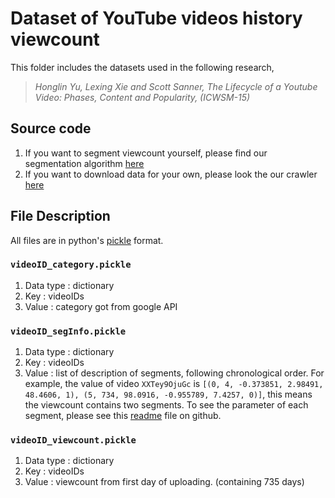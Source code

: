 # Dataset of YouTube videos history viewcount

This folder includes the datasets used in the following research,
> *Honglin Yu, Lexing Xie and Scott Sanner, The Lifecycle of a Youtube Video: Phases, Content and Popularity, (ICWSM-15)*

## Source code
1. If you want to segment viewcount yourself, please find our segmentation algorithm [here](https://github.com/yuhonglin/segfit)
2. If you want to download data for your own, please look the our crawler [here](https://github.com/yuhonglin/YTCrawl)

## File Description
All files are in python's [pickle](https://docs.python.org/2/library/pickle.html) format.

### ```videoID_category.pickle```
   1. Data type : dictionary
   2. Key : videoIDs
   3. Value : category got from google API

### ```videoID_segInfo.pickle```
   1. Data type : dictionary
   2. Key : videoIDs
   3. Value : list of description of segments, following chronological order. For example, the value of video ```XXTey9OjuGc``` is ```[(0, 4, -0.373851, 2.98491, 48.4606, 1), (5, 734, 98.0916, -0.955789, 7.4257, 0)]```, this means the viewcount contains two segments. To see the parameter of each segment, please see this [readme](https://github.com/yuhonglin/segfit/blob/master/README.md) file on github.

### ```videoID_viewcount.pickle```
   1. Data type : dictionary
   2. Key : videoIDs
   3. Value : viewcount from first day of uploading. (containing 735 days)
